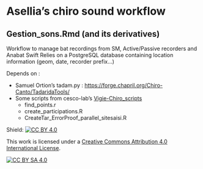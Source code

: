 # Asellia’s chiro sound workflow 

## Gestion_sons.Rmd (and its derivatives)

Workflow to manage bat recordings from SM, Active/Passive recorders and Anabat Swift
Relies on a PostgreSQL database containing location information (geom, date, recorder prefix...)

Depends on : 
- Samuel Ortion’s tadam.py : <https://forge.chapril.org/Chiro-Canto/TadaridaTools/>
- Some scripts from cesco-lab’s [Vigie-Chiro_scripts](https://github.com/cesco-lab/Vigie-Chiro_scripts)
    - find_points.r
    - create_participations.R
    - CreateTar_ErrorProof_parallel_sitesaisi.R

Shield: [![CC BY 4.0][cc-by-sa-shield]][cc-by-sa]

This work is licensed under a
[Creative Commons Attribution 4.0 International License][cc-by-sa].

[![CC BY SA 4.0][cc-by-sa-image]][cc-by-sa]

[cc-by-sa]: http://creativecommons.org/licenses/by-sa/4.0/
[cc-by-sa-image]: https://i.creativecommons.org/l/by-sa/4.0/88x31.png
[cc-by-sa-shield]: https://img.shields.io/badge/License-CC%20BY%20SA%204.0-lightgrey.svg
